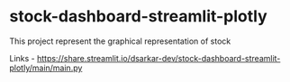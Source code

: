 # stock-dashboard-streamlit-plotly


This project represent the graphical representation of stock



Links - https://share.streamlit.io/dsarkar-dev/stock-dashboard-streamlit-plotly/main/main.py
